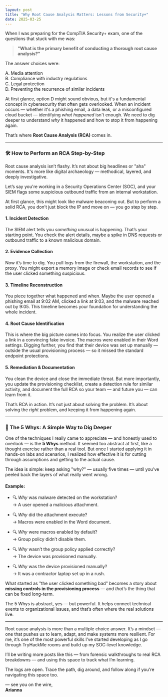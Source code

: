 ```yaml
---
layout: post
title: "Why Root Cause Analysis Matters: Lessons from Security+"
date: 2025-03-25
---
```


When I was preparing for the CompTIA Security+ exam, one of the questions that stuck with me was:

> **"What is the primary benefit of conducting a thorough root cause analysis?"**

The answer choices were:

A. Media attention  
B. Compliance with industry regulations  
C. Legal protection  
D. Preventing the recurrence of similar incidents

At first glance, option D might sound obvious, but it's a fundamental concept in cybersecurity that often gets overlooked. When an incident occurs — whether it's a phishing email, a data leak, or a misconfigured cloud bucket — identifying *what happened* isn't enough. We need to dig deeper to understand *why* it happened and how to stop it from happening again.

That’s where **Root Cause Analysis (RCA)** comes in.

---

### 🛠️ How to Perform an RCA Step-by-Step

Root cause analysis isn’t flashy. It’s not about big headlines or "aha" moments. It's more like digital archaeology — methodical, layered, and deeply investigative.

Let’s say you're working in a Security Operations Center (SOC), and your SIEM flags some suspicious outbound traffic from an internal workstation.

At first glance, this might look like malware beaconing out. But to perform a solid RCA, you don’t just block the IP and move on — you go step by step.

#### **1. Incident Detection**  
The SIEM alert tells you *something* unusual is happening. That’s your starting point. You check the alert details, maybe a spike in DNS requests or outbound traffic to a known malicious domain.

#### **2. Evidence Collection**  
Now it’s time to dig. You pull logs from the firewall, the workstation, and the proxy. You might export a memory image or check email records to see if the user clicked something suspicious.

#### **3. Timeline Reconstruction**  
You piece together what happened and when. Maybe the user opened a phishing email at 9:02 AM, clicked a link at 9:03, and the malware reached out by 9:05. This timeline becomes your foundation for understanding the whole incident.

#### **4. Root Cause Identification**  
This is where the big picture comes into focus. You realize the user clicked a link in a convincing fake invoice. The macros were enabled in their Word settings. Digging further, you find that their device was set up manually — outside the usual provisioning process — so it missed the standard endpoint protections.

#### **5. Remediation & Documentation**  
You clean the device and close the immediate threat. But more importantly, you update the provisioning checklist, create a detection rule for similar activity, and document the full RCA so your team — and future you — can learn from it.

That’s RCA in action. It’s not just about solving the problem. It’s about solving the *right* problem, and keeping it from happening again.

---

### 🧠 The 5 Whys: A Simple Way to Dig Deeper

One of the techniques I really came to appreciate — and honestly used to overlook — is the **5 Whys** method. It seemed too abstract at first, like a thought exercise rather than a real tool. But once I started applying it in hands-on labs and scenarios, I realized how effective it is for cutting through assumptions and getting to the actual cause.

The idea is simple: keep asking "why?" — usually five times — until you’ve peeled back the layers of what really went wrong.

#### **Example:**

- 🔍 *Why* was malware detected on the workstation?  
  → A user opened a malicious attachment.

- 🔍 *Why* did the attachment execute?  
  → Macros were enabled in the Word document.

- 🔍 *Why* were macros enabled by default?  
  → Group policy didn’t disable them.

- 🔍 *Why* wasn’t the group policy applied correctly?  
  → The device was provisioned manually.

- 🔍 *Why* was the device provisioned manually?  
  → It was a contractor laptop set up in a rush.

What started as "the user clicked something bad" becomes a story about **missing controls in the provisioning process** — and *that’s* the thing that can be fixed long-term.

The 5 Whys is abstract, yes — but powerful. It helps connect technical events to organizational issues, and that’s often where the real solutions live.

---

Root cause analysis is more than a multiple choice answer. It’s a mindset — one that pushes us to learn, adapt, and make systems more resilient. For me, it’s one of the most powerful skills I’ve started developing as I go through TryHackMe rooms and build up my SOC-level knowledge.

I’ll be writing more posts like this — from forensic walkthroughs to real RCA breakdowns — and using this space to track what I’m learning.

The logs are open. Trace the path, dig around, and follow along if you're navigating this space too.

— see you on the wire,  
**Arianna**

